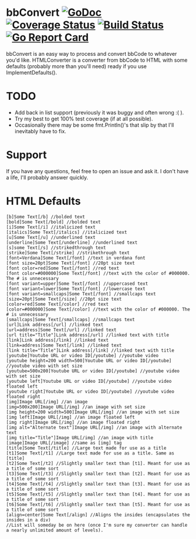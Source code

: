 # bbConvert [![GoDoc](https://godoc.org/github.com/CalebQ42/bbConvert?status.svg)](https://godoc.org/github.com/CalebQ42/bbConvert) [![Coverage Status](https://coveralls.io/repos/github/CalebQ42/bbConvert/badge.svg?branch=master)](https://coveralls.io/github/CalebQ42/bbConvert?branch=master) [![Build Status](https://travis-ci.org/CalebQ42/bbConvert.svg?branch=master)](https://travis-ci.org/CalebQ42/bbConvert) [![Go Report Card](https://goreportcard.com/badge/github.com/CalebQ42/bbConvert)](https://goreportcard.com/report/github.com/CalebQ42/bbConvert)

bbConvert is an easy way to process and convert bbCode to whatever you'd like. HTMLConverter is a converter from bbCode to HTML with some defaults (probably more than you'll need) ready if you use ImplementDefaults().

# TODO

* Add back in list support (previously it was buggy and often wrong :( ).  
* Try my best to get 100% test coverage (if at all possible).  
* Occasionally there may be some fmt.Println()'s that slip by that I'll inevitably have to fix.

# Support

If you have any questions, feel free to open an issue and ask it. I don't have a life, I'll probably answer quickly.

# HTML Defaults

    [b]Some Text[/b] //bolded text
    [bold]Some Text[/bold] //bolded text
    [i]Some Text[/i] //italicized text
    [italics]Some Text[/italics] //italicized text
    [u]Some Text[/u] //underlined text
    [underline]Some Text[/underline] //underlined text
    [s]some Text[/s] //strikedthrough text
    [strike]Some Text[/strike] //strikethrough text
    [font=Verdana]Some Text[/font] //text in verdana font
    [font size=20pt]Some Text[/font] //20pt size text
    [font color=red]Some Text[/font] //red text
    [font color=#000000]Some Text[/font] //text with the color of #000000. The # is unnecessary
    [font variant=upper]Some Text[/font] //uppercased text
    [font variant=lower]Some Text[/font] //lowercase text
    [font variant=smallcaps]Some Text[/font] //smallcaps text
    [size=20pt]Some Text[/size] //20pt size text
    [color=red]Some Text[/color] //red text
    [color=#000000]Some Text[/color] //text with the color of #000000. The # is unnecessary
    [smallcaps]Some Text[/smallcaps] //smallcaps text
    [url]Link address[/url] //linked text
    [url=address]Some Text[/url] //linked text
    [url title="Title"]Link address[/url] //linked text with title
    [link]Link address[/link] //linked text
    [link=address]Some Text[/link] //linked text
    [link title="Title"]Link address[/link] //linked text with title
    [youtube]Youtube URL or video ID[/youtube] //youtube video
    [youtube height=200 width=500]Youtube URL or video ID[/youtube] //youtube video with set size
    [youtube=500x200]Youtube URL or video ID[/youtube] //youtube video with set size
    [youtube left]Youtube URL or video ID[/youtube] //youtube video floated left
    [youtube right]Youtube URL or video ID[/youtube] //youtube video floated right
    [img]Image URL[/img] //an image
    [img=500x200]Image URL[/img] //an image with set size
    [img height=200 width=500]Image URL[/img] //an image with set size
    [img left]Image URL[/img] //an image floated left
    [img right]Image URL[/img] //an image floated right
    [img alt="Alternate text"]Image URL[/img] //an image with alternate text
    [img title="Title"]Image URL[/img] //an image with title
    [image]Image URL[/image] //same as [img] tag
    [title]Some Text[/title] //Large text made for use as a title
    [t1]Some Text[/t1] //Large text made for use as a title. Same as [title]
    [t2]Some Text[/t2] //Slightly smaller text than [t1]. Meant for use as a title of some sort
    [t3]Some Text[/t3] //Slightly smaller text than [t2]. Meant for use as a title of some sort
    [t4]Some Text[/t4] //Slightly smaller text than [t3]. Meant for use as a title of some sort
    [t5]Some Text[/t5] //Slightly smaller text than [t4]. Meant for use as a title of some sort
    [t6]Some Text[/t6] //Slightly smaller text than [t5]. Meant for use as a title of some sort
    [align=center]Some Text[/align] //Aligns the insides (encapsulates the insides in a div)
    //List will someday be on here (once I'm sure my converter can handle a nearly unlimited amount of levels).
